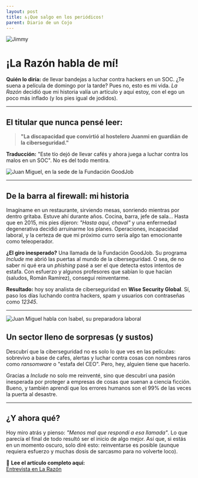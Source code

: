 ```yaml
---
layout: post
title: ♿¡Que salgo en los periódicos!
parent: Diario de un Cojo
---
```


![Jimmy](/assets/img/9rXb.gif)

# **¡La Razón habla de mí!**

**Quién lo diría:** de llevar bandejas a luchar contra hackers en un SOC. ¿Te suena a película de domingo por la tarde? Pues no, esto es mi vida. *La Razón* decidió que mi historia valía un artículo y aquí estoy, con el ego un poco más inflado (y los pies igual de jodidos).  

---

## **El titular que nunca pensé leer:**

> **"La discapacidad que convirtió al hostelero Juanmi en guardián de la ciberseguridad."**

**Traducción:** "Este tío dejó de llevar cafés y ahora juega a luchar contra los malos en un SOC". No es del todo mentira.  

![Juan Miguel, en la sede de la Fundación GoodJob](/assets/img/58.webp)

---

## **De la barra al firewall: mi historia**  

Imagíname en un restaurante, sirviendo mesas, sonriendo mientras por dentro gritaba. Estuve ahí durante años. Cocina, barra, jefe de sala... Hasta que en 2015, mis pies dijeron: *"Hasta aquí, chaval"* y una enfermedad degenerativa decidió arruinarme los planes. Operaciones, incapacidad laboral, y la certeza de que mi próximo curro sería algo tan emocionante como teleoperador.  

**¿El giro inesperado?** Una llamada de la Fundación GoodJob. Su programa *Include* me abrió las puertas al mundo de la ciberseguridad. O sea, de no saber ni qué era un *phishing* pasé a ser el que detecta estos intentos de estafa. Con esfuerzo y algunos profesores que sabían lo que hacían (saludos, Román Ramírez), conseguí reinventarme.  

**Resultado:** hoy soy analista de ciberseguridad en **Wise Security Global**. Sí, paso los días luchando contra hackers, spam y usuarios con contraseñas como *12345*.  

---

![Juan Miguel habla con Isabel, su preparadora laboral](/assets/img/isabel.webp)

## **Un sector lleno de sorpresas (y sustos)**  

Descubrí que la ciberseguridad no es solo lo que ves en las películas: sobrevivo a base de cafes, alertas y luchar contra cosas con nombres raros como *ransomware* o "estafa del CEO". Pero, hey, alguien tiene que hacerlo.  

Gracias a *Include* no solo me reinventé, sino que descubrí una pasión inesperada por proteger a empresas de cosas que suenan a ciencia ficción. Bueno, y también aprendí que los errores humanos son el 99% de las veces la puerta al desastre.  


---

## **¿Y ahora qué?**  

Hoy miro atrás y pienso: *"Menos mal que respondí a esa llamada"*. Lo que parecía el final de todo resultó ser el inicio de algo mejor. Así que, si estás en un momento oscuro, solo diré esto: reinventarse es posible (aunque requiera esfuerzo y muchas dosis de sarcasmo para no volverte loco).  

📖 **Lee el artículo completo aquí:**  
[Entrevista en La Razón](https://www.larazon.es/sociedad/20230122/l33me6qeq5feljn5njg5grxhou.html)  

